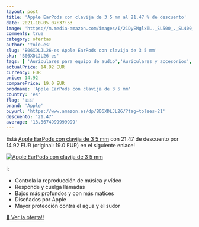 ```yaml
---
layout: post
title: 'Apple EarPods con clavija de 3 5 mm al 21.47 % de descuento'
date: 2021-10-05 07:37:53
image: 'https://m.media-amazon.com/images/I/21DyEMglxTL._SL500_._SL400_.jpg'
comments: true
category: ofertas
author: 'tole.es'
slug: 'B06XDLJL26-es Apple EarPods con clavija de 3 5 mm'
sku: 'B06XDLJL26-es'
tags: [ 'Auriculares para equipo de audio','Auriculares y accesorios','Electrónica','apple', ]
actualPrice: 14.92 EUR
currency: EUR
price: 14.92
comparePrice: 19.0 EUR
prodname: 'Apple EarPods con clavija de 3 5 mm'
country: 'es'
flag: '🇪🇸'
brand: 'Apple'
buyurl: 'https://www.amazon.es/dp/B06XDLJL26/?tag=tolees-21'
descuento: '21.47'
average: '13.8674999999999'
---
```


Está [Apple EarPods con clavija de 3 5 mm](https://www.amazon.es/dp/B06XDLJL26/?tag=tolees-21) con 21.47 de descuento por 14.92 EUR (original: 19.0 EUR) en el siguiente enlace!

[![Apple EarPods con clavija de 3 5 mm](https://m.media-amazon.com/images/I/21DyEMglxTL._SL500_._SL400_.jpg)](https://www.amazon.es/dp/B06XDLJL26/?tag=tolees-21)

ℹ️:

- Controla la reproducción de música y vídeo
- Responde y cuelga llamadas
- Bajos más profundos y con más matices
- Diseñados por Apple
- Mayor protección contra el agua y el sudor

[🛒 Ver la oferta!!](https://www.amazon.es/dp/B06XDLJL26/?tag=tolees-21)
